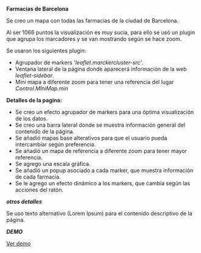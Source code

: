 **Farmacias de Barcelona**

Se creo un mapa con todas las farmacias de la ciudad de Barcelona.

Al ser 1066 puntos la visualización es muy sucia, para ello se usó un plugin que agrupa los marcadores y se van mostrando según se hace zoom.

Se usaron los siguientes plugin:
* Agrupador de markers *'leaflet.marckercluster-src'*.
* Ventana lateral de la página donde aparecerá información de la web *leaflet-sidebar*.
* Mini mapa a diferente zoom para tener una referencia del lugar *Control.MIniMap.min*

**Detalles de la pagina:**
* Se creo un efecto agrupador de markers para una óptima visualización de los datos.
* Se creo una barra lateral donde se muestra información general del contenido de la página.
* Se añadió mapas base alterativos para que el usuario pueda intercambiar según preferencia.
* Se añadió un mapa de referencia a diferente zoom para tener mayor referencia.
* Se agrego una escala gráfica.
* Se añadió un popup asociado a cada marker, que muestra información de cada farmacia.
* Se le agrego un efecto dinámico a los markers, que cambia según las acciones del ratón.

***otros detalles***

Se uso texto alternativo (Lorem Ipsum) para el contenido descriptivo de la página.

***DEMO***

[Ver demo](https://gisjvm.github.io/Leaflet/ "farmacias de Barcelona")
